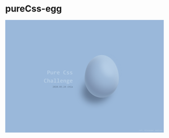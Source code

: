 # pureCss-egg

![image](https://github.com/chia0620/pureCss-egg/blob/master/pureCss-egg.png?raw=true)
